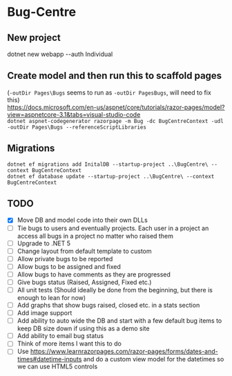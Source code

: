 # Bug-Centre

## New project
dotnet new webapp --auth Individual

## Create model and then run this to scaffold pages 
(`-outDir Pages\Bugs` seems to run as `-outDir PagesBugs`, will need to fix this)  
https://docs.microsoft.com/en-us/aspnet/core/tutorials/razor-pages/model?view=aspnetcore-3.1&tabs=visual-studio-code  
`dotnet aspnet-codegenerator razorpage -m Bug -dc BugCentreContext -udl -outDir Pages\Bugs --referenceScriptLibraries`

## Migrations
```cd '.\_src\DB Context Library\'
dotnet ef migrations add InitalDB --startup-project ..\BugCentre\ --context BugCentreContext
dotnet ef database update --startup-project ..\BugCentre\ --context BugCentreContext
```

## TODO
- [x] Move DB and model code into their own DLLs
- [ ] Tie bugs to users and eventually projects. Each user in a project an access all bugs in a project no matter who raised them
- [ ] Upgrade to .NET 5
- [ ] Change layout from default template to custom
- [ ] Allow private bugs to be reported
- [ ] Allow bugs to be assigned and fixed
- [ ] Allow bugs to have comments as they are progressed
- [ ] Give bugs status (Raised, Assigned, Fixed etc.)
- [ ] All unit tests (Should ideally be done from the beginning, but there is enough to lean for now)
- [ ] Add graphs that show bugs raised, closed etc. in a stats section
- [ ] Add image support
- [ ] Add ability to auto wide the DB and start with a few default bug items to keep DB size down if using this as a demo site
- [ ] Add ability to email bug status
- [ ] Think of more items I want this to do
- [ ] Use https://www.learnrazorpages.com/razor-pages/forms/dates-and-times#datetime-inputs and do a custom view model for the datetimes so we can use HTML5 controls